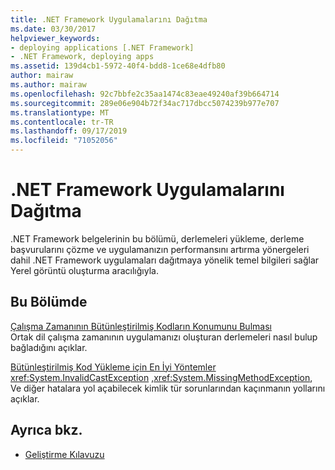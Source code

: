 ```yaml
---
title: .NET Framework Uygulamalarını Dağıtma
ms.date: 03/30/2017
helpviewer_keywords:
- deploying applications [.NET Framework]
- .NET Framework, deploying apps
ms.assetid: 139d4cb1-5972-40f4-bdd8-1ce68e4dfb80
author: mairaw
ms.author: mairaw
ms.openlocfilehash: 92c7bbfe2c35aa1474c83eae49240af39b664714
ms.sourcegitcommit: 289e06e904b72f34ac717dbcc5074239b977e707
ms.translationtype: MT
ms.contentlocale: tr-TR
ms.lasthandoff: 09/17/2019
ms.locfileid: "71052056"
---
```

# <a name="deploying-net-framework-applications"></a>.NET Framework Uygulamalarını Dağıtma
.NET Framework belgelerinin bu bölümü, derlemeleri yükleme, derleme başvurularını çözme ve uygulamanızın performansını artırma yönergeleri dahil .NET Framework uygulamaları dağıtmaya yönelik temel bilgileri sağlar Yerel görüntü oluşturma aracılığıyla.  
  
## <a name="in-this-section"></a>Bu Bölümde  
 [Çalışma Zamanının Bütünleştirilmiş Kodların Konumunu Bulması](how-the-runtime-locates-assemblies.md)  
 Ortak dil çalışma zamanının uygulamanızı oluşturan derlemeleri nasıl bulup bağladığını açıklar.  
  
 [Bütünleştirilmiş Kod Yükleme için En İyi Yöntemler](best-practices-for-assembly-loading.md)  
 <xref:System.InvalidCastException> ,<xref:System.MissingMethodException>, Ve diğer hatalara yol açabilecek kimlik tür sorunlarından kaçınmanın yollarını açıklar.  
  
## <a name="see-also"></a>Ayrıca bkz.

- [Geliştirme Kılavuzu](../development-guide.md)
